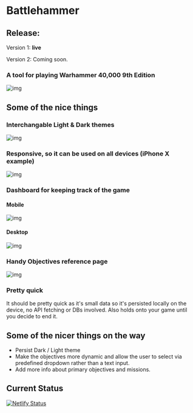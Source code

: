 # Battlehammer

## Release: 
Version 1: **live**

Version 2: Coming soon.

### A tool for playing Warhammer 40,000 9th Edition

![img](https://i.imgur.com/gqyBUOw.jpeg "Title Logo")

## Some of the nice things

### Interchangable Light & Dark themes

![img](https://i.imgur.com/w8y4sCn.jpg "Dark Theme Logo")

### Responsive, so it can be used on all devices (iPhone X example)

![img](https://i.imgur.com/jUyFK8N.png "Responsive iPhoneX image")

### Dashboard for keeping track of the game

#### Mobile

![img](https://i.imgur.com/RUVhm7w.png "mobile dashboard")

#### Desktop

![img](https://i.imgur.com/b32itc2.png "desktop dashboard")

### Handy Objectives reference page

![img](https://i.imgur.com/QY1PuAs.png "Objectives reference page")

### Pretty quick

It should be pretty quick as it's small data so it's persisted locally on the device, no API fetching or DBs involved. Also holds onto your game until you decide to end it.

## Some of the nicer things on the way

- Persist Dark / Light theme
- Make the objectives more dynamic and allow the user to select via predefined dropdown rather than a text input.
- Add more info about primary objectives and missions.

## Current Status

[![Netlify Status](https://api.netlify.com/api/v1/badges/b8d665a3-a992-41eb-b7e7-a7e58543a800/deploy-status)](https://app.netlify.com/sites/battlehammer/deploys)
